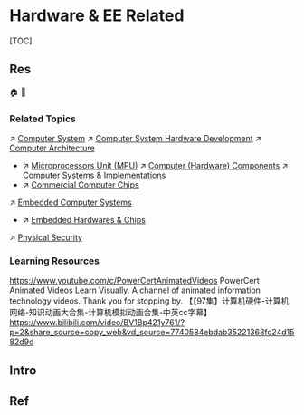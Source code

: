 # Hardware & EE Related

[TOC]



## Res
🏠 
🚧 


### Related Topics
↗ [Computer System](../🧬%20Computer%20System/Computer%20System.md)
↗ [Computer System Hardware Development](../🧬%20Computer%20System/Computer%20Architecture/📌%20Computer%20Organization%20&%20Architecture%20Basics/Computer%20System%20Hardware%20Development.md)
↗ [Computer Architecture](../🧬%20Computer%20System/Computer%20Architecture/Computer%20Architecture.md)
- ↗ [Microprocessors Unit (MPU)](../🧬%20Computer%20System/Computer%20Architecture/Computer%20Microarchitectures%20(Computer%20Organization)%20&%20von%20Neumann%20Model/🚦%20Computer%20Processors%20&%20Logic%20Chips/📌%20Microprocessors%20Unit%20(MPU)/Microprocessors%20Unit%20(MPU).md)
↗ [Computer (Hardware) Components](../🧬%20Computer%20System/Computer%20(Hardware)%20Components.md)
↗ [Computer Systems & Implementations](../🧬%20Computer%20System/📌%20Computer%20Systems%20&%20Implementations/Computer%20Systems%20&%20Implementations.md)
- ↗ [Commercial Computer Chips](../🧬%20Computer%20System/📌%20Computer%20Systems%20&%20Implementations/Commercial%20Computer%20Chips/Commercial%20Computer%20Chips.md)

↗ [Embedded Computer Systems](../../Embedded%20&%20Internet%20of%20Things/🚟%20Embedded%20Computer%20Systems/Embedded%20Computer%20Systems.md)
- ↗ [Embedded Hardwares & Chips](../../Embedded%20&%20Internet%20of%20Things/🚟%20Embedded%20Computer%20Systems/Embedded%20Hardwares%20&%20Chips/Embedded%20Hardwares%20&%20Chips.md)

↗ [Physical Security](../../CyberSecurity/Physical%20Security/Physical%20Security.md)


### Learning Resources
https://www.youtube.com/c/PowerCertAnimatedVideos
PowerCert Animated Videos
Learn Visually. A channel of animated information technology videos. Thank you for stopping by.
【【97集】计算机硬件-计算机网络-知识动画大合集-计算机模拟动画合集-中英cc字幕】 https://www.bilibili.com/video/BV1Bp421y761/?p=2&share_source=copy_web&vd_source=7740584ebdab35221363fc24d1582d9d



## Intro



## Ref
